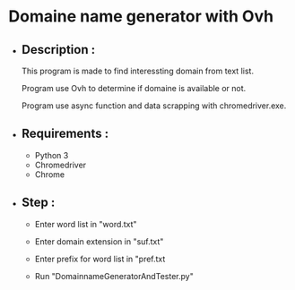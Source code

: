 # Domaine name generator with Ovh

- ## Description :
  
  This program is made to find interessting domain from text list.

  Program use Ovh to determine if domaine is available or not.

  Program use async function and data scrapping with chromedriver.exe.

- ## Requirements :
  
  - Python 3
  - Chromedriver
  - Chrome

<!-- - ## Install :
  
  - Run "install_pip_requirement.bat" (you are on windows) -->

- ## Step :
  
  - Enter word list in "word.txt"
  
  - Enter domain extension in "suf.txt"
  
  - Enter prefix for word list in "pref.txt
  
  - Run "DomainnameGeneratorAndTester.py"